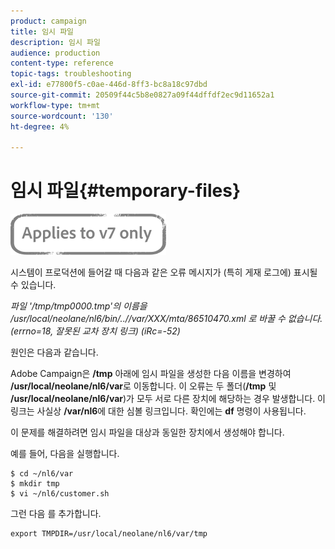 ```yaml
---
product: campaign
title: 임시 파일
description: 임시 파일
audience: production
content-type: reference
topic-tags: troubleshooting
exl-id: e77800f5-c0ae-446d-8ff3-bc8a18c97dbd
source-git-commit: 20509f44c5b8e0827a09f44dffdf2ec9d11652a1
workflow-type: tm+mt
source-wordcount: '130'
ht-degree: 4%

---
```


# 임시 파일{#temporary-files}

![](../../assets/v7-only.svg)

시스템이 프로덕션에 들어갈 때 다음과 같은 오류 메시지가 (특히 게재 로그에) 표시될 수 있습니다.

*파일 &#39;/tmp/tmp0000.tmp&#39;의 이름을 /usr/local/neolane/nl6/bin/..//var/XXX/mta/86510470.xml 로 바꿀 수 없습니다.(errno=18, 잘못된 교차 장치 링크) (iRc=-52)*

원인은 다음과 같습니다.

Adobe Campaign은 **/tmp** 아래에 임시 파일을 생성한 다음 이름을 변경하여 **/usr/local/neolane/nl6/var**&#x200B;로 이동합니다. 이 오류는 두 폴더(**/tmp** 및 **/usr/local/neolane/nl6/var**)가 모두 서로 다른 장치에 해당하는 경우 발생합니다. 이 링크는 사실상 **/var/nl6**&#x200B;에 대한 심볼 링크입니다. 확인에는 **df** 명령이 사용됩니다.

이 문제를 해결하려면 임시 파일을 대상과 동일한 장치에서 생성해야 합니다.

예를 들어, 다음을 실행합니다.

```
$ cd ~/nl6/var
$ mkdir tmp
$ vi ~/nl6/customer.sh
```

그런 다음 를 추가합니다.

```
export TMPDIR=/usr/local/neolane/nl6/var/tmp 
```

